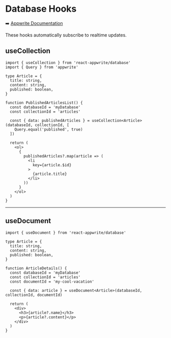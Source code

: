 # Database Hooks

➡️ [Appwrite Documentation](https://appwrite.io/docs/client/databases)

These hooks automatically subscribe to realtime updates.

## useCollection

```tsx
import { useCollection } from 'react-appwrite/database'
import { Query } from 'appwrite'

type Article = {
  title: string,
  content: string,
  published: boolean,
}

function PublishedArticlesList() {
  const databaseId = 'myDatabase'
  const collectionId = 'articles'
  
  const { data: publishedArticles } = useCollection<Article>(databaseId, collectionId, [
    Query.equal('published', true)
  ])
  
  return (
    <ol>
      {
        publishedArticles?.map(article => (
          <li
            key={article.$id}
          >
            {article.title}
          </li>
        ))
      }
    </ol>
  )
}
```

---

## useDocument

```tsx
import { useDocument } from 'react-appwrite/database'

type Article = {
  title: string,
  content: string,
  published: boolean,
}

function ArticleDetails() {
  const databaseId = 'myDatabase'
  const collectionId = 'articles'
  const documentId = 'my-cool-vacation'

  const { data: article } = useDocument<Article>(databaseId, collectionId, documentId)

  return (
    <div>
      <h3>{article?.name}</h3>
      <p>{article?.content}</p>
    </div>
  )
}
```